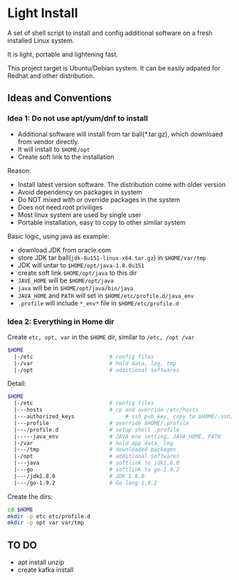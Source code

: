 # Light Install
A set of shell script to install and config additional software on a fresh installed Linux system. 

It is light, portable and lightening fast.

This project target is Ubuntu/Debian system. It can be easily adpated for Redhat and other distribution.

## Ideas and Conventions

### Idea 1: Do not use apt/yum/dnf to install
- Additional software will install from tar ball(*.tar.gz), which downloaed from vendor directly.
- It will install to ```$HOME/opt```
- Create soft link to the installation

Reason:
- Install latest version software. The distribution come with older version
- Avoid dependency on packages in system
- Do NOT mixed with or override packages in the system
- Does not need root priviliges
- Most linux system are used by single user
- Portable installation, easy to copy to other similar system

Basic logic, using java as example: 
- download JDK from oracle.com
- store JDK tar ball(```jdk-8u151-linux-x64.tar.gz```) in ```$HOME/var/tmp```
- JDK will untar to ```$HOME/opt/java-1.8.0u151```
- create soft link ```$HOME/opt/java``` to this dir
- ```JAVE_HOME``` will be ```$HOME/opt/java```
- ```java``` will be in ```$HOME/opt/java/bin/java```
- ```JAVA_HOME``` and ```PATH``` will set in ```$HOME/etc/profile.d/java_env```
- ```.profile``` will include ```*_env*``` file in ```$HOME/etc/profile.d```

### Idea 2: Everything in Home dir
Create ```etc, opt, var``` in the ```$HOME``` dir, similar to ```/etc, /opt /var```
```bash
$HOME
  |-/etc                        # config files
  |-/var                        # hold data, log, tmp
  |-/opt                        # additional softwares
```

Detail:
```bash
$HOME
  |-/etc                        # config files
  |---hosts                     # cp and override /etc/hosts
  |---authorized_keys                # ssh pub key, copy to $HOME/.ssh/authorized_keys
  |---profile                   # override $HOME/.profile
  |---/profile.d                # setup shell .profile
  |-----java_env                # JAVA env setting, JAVA_HOME, PATH
  |-/var                        # hold app data, log
  |---/tmp                      # downloaded packages
  |-/opt                        # additional softwares
  |---java                      # softlink to jdk1.8.0
  |---go                        # softlink to go-1.9.2
  |---/jdk1.8.0                 # JDK 1.8.0
  |---/go-1.9.2                 # Go lang 1.9.2
```

Create the dirs:
```bash
cd $HOME
mkdir -p etc etc/profile.d
mkdir -p opt var var/tmp
```

## TO DO
- apt install unzip 
- create kafka install
